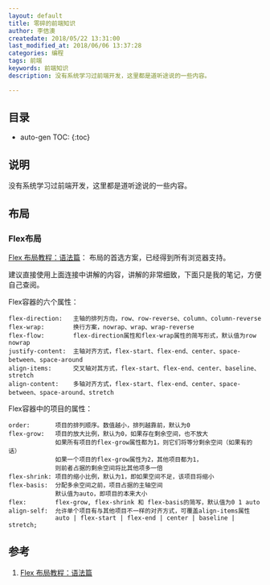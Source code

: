 ```yaml
---
layout: default
title: 零碎的前端知识
author: 李佶澳
createdate: 2018/05/22 13:31:00
last_modified_at: 2018/06/06 13:37:28
categories: 编程
tags: 前端
keywords: 前端知识
description: 没有系统学习过前端开发，这里都是道听途说的一些内容。

---
```


## 目录
* auto-gen TOC:
{:toc}

## 说明

没有系统学习过前端开发，这里都是道听途说的一些内容。

## 布局

### Flex布局

[Flex 布局教程：语法篇][1]： 布局的首选方案，已经得到所有浏览器支持。

建议直接使用上面连接中讲解的内容，讲解的非常细致，下面只是我的笔记，方便自己查阅。

Flex容器的六个属性：

	flex-direction:   主轴的排列方向，row、row-reverse、column、column-reverse
	flex-wrap:        换行方案，nowrap、wrap、wrap-reverse
	flex-flow:        flex-direction属性和flex-wrap属性的简写形式，默认值为row nowrap
	justify-content:  主轴对齐方式，flex-start、flex-end、center、space-between、space-around
	align-items:      交叉轴对其方式，flex-start、flex-end、center、baseline、stretch
	align-content:    多轴对齐方式，flex-start、flex-end、center、space-between、space-around、stretch

Flex容器中的项目的属性：

	order:       项目的排列顺序。数值越小，排列越靠前，默认为0
	flex-grow:   项目的放大比例，默认为0，如果存在剩余空间，也不放大
	             如果所有项目的flex-grow属性都为1，则它们将等分剩余空间（如果有的话）
	             如果一个项目的flex-grow属性为2，其他项目都为1，
	             则前者占据的剩余空间将比其他项多一倍
	flex-shrink: 项目的缩小比例，默认为1，即如果空间不足，该项目将缩小
	flex-basis:  分配多余空间之前，项目占据的主轴空间
	             默认值为auto，即项目的本来大小
	flex:        flex-grow, flex-shrink 和 flex-basis的简写，默认值为0 1 auto
	align-self:  允许单个项目有与其他项目不一样的对齐方式，可覆盖align-items属性
	             auto | flex-start | flex-end | center | baseline | stretch;

## 参考

1. [Flex 布局教程：语法篇][1]

[1]: http://www.ruanyifeng.com/blog/2015/07/flex-grammar.html  "Flex 布局教程：语法篇"
